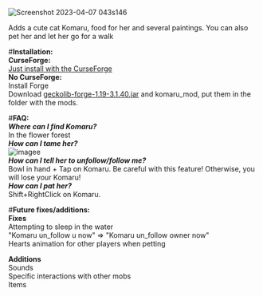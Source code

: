 ![Screenshot 2023-04-07 043s146](https://user-images.githubusercontent.com/57834094/230614208-353a8ab5-12a1-4a96-9f89-b203280b61a8.png)

Adds a cute cat Komaru, food for her and several paintings. You can also pet her and let her go for a walk

#__Installation:__<br />
__CurseForge:__<br />
[Just install with the CurseForge](https://www.curseforge.com/minecraft/mc-mods/komaru-cat)<br />
__No CurseForge:__<br />
Install Forge<br />
Download [geckolib-forge-1.19-3.1.40.jar](https://www.curseforge.com/minecraft/mc-mods/geckolib/files/all?filter-status=1&filter-game-version=2020709689:7498) and komaru_mod, put them in the folder with the mods.

#__FAQ:__<br />
__*Where can I find Komaru?*__<br />
In the flower forest<br />
__*How can I tame her?*__<br />
![imagee](https://user-images.githubusercontent.com/57834094/230614259-a8132e9f-d6fa-41f3-96b1-a06a4c58240b.png)<br />
__*How can I tell her to unfollow/follow me?*__<br />
Bowl in hand + Tap on Komaru. Be careful with this feature! Otherwise, you will lose your Komaru!<br />
__*How can I pat her?*__<br />
Shift+RightClick on Komaru.


#__Future fixes/additions:__<br />
__Fixes__<br />
Attempting to sleep in the water<br />
"Komaru un_follow u now" => "Komaru un_follow owner now"<br />
 Hearts animation for other players when petting

__Additions__<br />
Sounds<br />
Specific interactions with other mobs<br />
Items<br />
